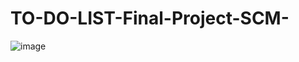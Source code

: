 # TO-DO-LIST-Final-Project-SCM-
![image](https://github.com/imehraabsingh/TO-DO-LIST-Final-Project-SCM-/assets/156785405/92b274bc-e0d7-45fe-ab37-b4909b1384b1)
